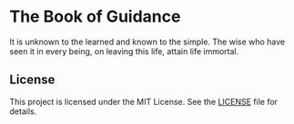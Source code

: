 # The Book of Guidance

It is unknown to the learned
and known to the simple.
The wise who have seen it in every being,
on leaving this life, attain life immortal.

## License

This project is licensed under the MIT License. See the [LICENSE](./LICENSE) file for details.